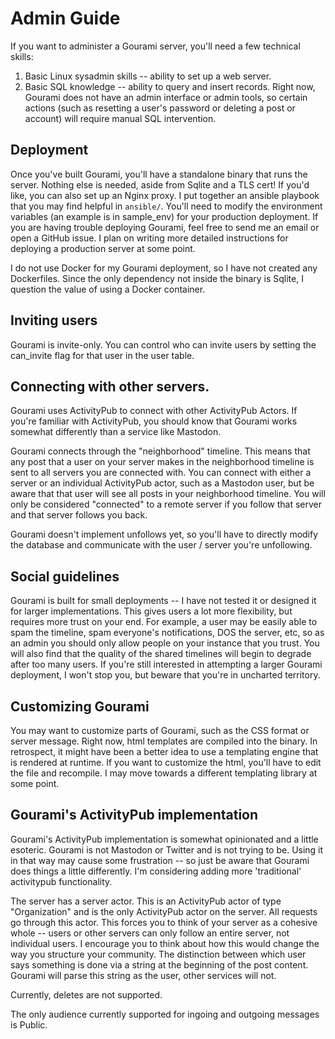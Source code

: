 # Admin Guide 

If you want to administer a Gourami server, you'll need a few technical skills:

1. Basic Linux sysadmin skills -- ability to set up a web server.
2. Basic SQL knowledge -- ability to query and insert records. Right now, Gourami does not have an admin interface or admin tools, so certain actions (such as resetting a user's password or deleting a post or account) will require manual SQL intervention. 

## Deployment

Once you've built Gourami, you'll have a standalone binary that runs the server. Nothing else is needed, aside from Sqlite and a TLS cert! If you'd like, you can also set up an Nginx proxy. I put together an ansible playbook that you may find helpful in `ansible/`. You'll need to modify the environment variables (an example is in sample_env) for your production deployment. If you are having trouble deploying Gourami, feel free to send me an email or open a GitHub issue. I plan on writing more detailed instructions for deploying a production server at some point. 

I do not use Docker for my Gourami deployment, so I have not created any Dockerfiles. Since the only dependency not inside the binary is Sqlite, I question the value of using a Docker container.

## Inviting users

Gourami is invite-only. You can control who can invite users by setting the can_invite flag for that user in the user table.

## Connecting with other servers.

Gourami uses ActivityPub to connect with other ActivityPub Actors. If you're familiar with ActivityPub, you should know that Gourami works somewhat differently than a service like Mastodon.

Gourami connects through the "neighborhood" timeline. This means that any post that a user on your server makes in the neighborhood timeline is sent to all servers you are connected with. You can connect with either a server or an individual ActivityPub actor, such as a Mastodon user, but be aware that that user will see all posts in your neighborhood timeline.  You will only be considered "connected" to a remote server if you follow that server and that server follows you back.

Gourami doesn't implement unfollows yet, so you'll have to directly modify the database and communicate with the user / server you're unfollowing.

## Social guidelines

Gourami is built for small deployments -- I have not tested it or designed it for larger implementations. This gives users a lot more flexibility, but requires more trust on your end. For example, a user may be easily able to spam the timeline, spam everyone's notifications, DOS the server, etc, so as an admin you should only allow people on your instance that you trust. You will also find that the quality of the shared timelines will begin to degrade after too many users. If you're still interested in attempting a larger Gourami deployment, I won't stop you, but beware that you're in uncharted territory.

## Customizing Gourami

You may want to customize parts of Gourami, such as the CSS format or server message. Right now, html templates are compiled into the binary. In retrospect, it might have been a better idea to use a templating engine that is rendered at runtime. If you want to customize the html, you'll have to edit the file and recompile. I may move towards a different templating library at some point.

## Gourami's ActivityPub implementation

Gourami's ActivityPub implementation is somewhat opinionated and a little esoteric. Gourami is not Mastodon or Twitter and is not trying to be. Using it in that way may cause some frustration -- so just be aware that Gourami does things a little differently. I'm considering adding more 'traditional' activitypub functionality.

The server has a server actor. This is an ActivityPub actor of type "Organization" and is the only ActivityPub actor on the server. All requests go through this actor. This forces you to think of your server as a cohesive whole -- users or other servers can only follow an entire server, not individual users. I encourage you to think about how this would change the way you structure your community. The distinction between which user says something is done via a string at the beginning of the post content. Gourami will parse this string as the user, other services will not.

Currently, deletes are not supported. 

The only audience currently supported for ingoing and outgoing messages is Public.
